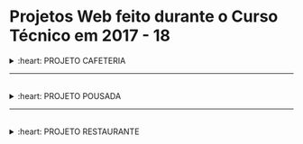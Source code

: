 # Projetos Web feito durante o Curso Técnico em 2017 - 18

<details>
  <summary>:heart: PROJETO CAFETERIA  </summary>

<br />

<a href=""> Cafeteria </a>

<img src="IMG/cafeteria1.png" alt="cafeteria1" width="70%">

<img src="IMG/cafeteria2.png" alt="cafeteria2" width="70%">

<img src="IMG/cafeteria3.png" alt="cafeteria3" width="70%">

</details>

<hr />
<br />

<details>
  <summary>:heart: PROJETO POUSADA  </summary>

<a href=""> Pousada </a>

<img src="IMG/pousada1.png" alt="pousada1" width="70%">

<img src="IMG/pousada2.png" alt="pousada2" width="70%">

<img src="IMG/pousada3.png" alt="pousada3" width="70%">

<br />

</details>

<hr />
<br />

<details>
  <summary>:heart: PROJETO RESTAURANTE  </summary>

<br />

<a href=""> Restaurante </a>

<img src="IMG/restaurante1.png" alt="restaurante1" width="70%">

<img src="IMG/restaurante2.png" alt="restaurante2" width="70%">

</details>